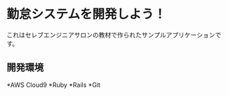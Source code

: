 # 勤怠システムを開発しよう！

これはセレブエンジニアサロンの教材で作られたサンプルアプリケーションです。

 ## 開発環境
 
 *AWS Cloud9
 *Ruby
 *Rails
 *Git